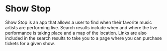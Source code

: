 # Show Stop

Show Stop is an app that allows a user to find when their favorite music artists are performing live. Search results include when and where the live performance is taking place and a map of the location. Links are also included in the search results to take you to a page where you can purchase tickets for a given show.
